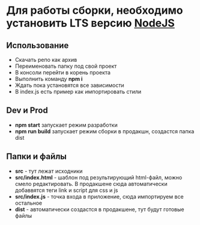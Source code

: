 # Для работы сборки, необходимо установить **LTS** версию [NodeJS](https://nodejs.org/en/)

## Использование

* Скачать репо как архив
* Переименовать папку под свой проект
* В консоли перейти в корень проекта
* Выполнить команду **npm i**
* Ждать пока установятся все зависимости
* В index.js есть пример как импортировать стили

## Dev и Prod

* **npm start** запускает режим разработки
* **npm run build** запускает режим сборки в продакшн, создастся папка dist

## Папки и файлы

* **src** - тут лежат исходники
* **src/index.html** - шаблон под результирующий html-файл, можно смело редактировать. В продакшене сюда автоматически добаввятся теги link и script для css и js
* **src/index.js** - точка входа в приложение, сюда импортируем все остальное
* **dist** - автоматически создастся в продакшене, тут будут готовые файлы
